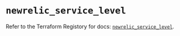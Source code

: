 # `newrelic_service_level`

Refer to the Terraform Registory for docs: [`newrelic_service_level`](https://www.terraform.io/docs/providers/newrelic/r/service_level).

